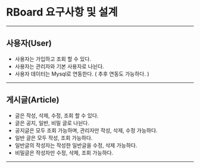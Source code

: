 # RBoard 요구사항 및 설계

---
## 사용자(User)
* 사용자는 가입하고 조회 할 수 있다.
* 사용자는 관리자와 기본 사용자로 나뉜다.
* 사용자 데이터는 Mysql로 연동한다. ( 추후 연동도 가능하다. )

---
## 게시글(Article)
* 글은 작성, 삭제, 수정, 조회 할 수 있다.
* 글은 공지, 일반, 비밀 글로 나뉜다.
* 공지글은 모두 조회 가능하며, 관리자만 작성, 삭제, 수정 가능하다.
* 일반 글은 모두 작성, 조회 가능하다.
* 일반글의 작성자는 작성한 일반글을 수정, 삭제 가능하다.
* 비밀글은 작성자만 수정, 삭제, 조회 가능하다.
---